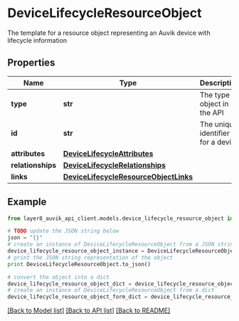 # DeviceLifecycleResourceObject

The template for a resource object representing an Auvik device with lifecycle information

## Properties
Name | Type | Description | Notes
------------ | ------------- | ------------- | -------------
**type** | **str** | The type of object in the API | [optional] 
**id** | **str** | The unique identifier for a device | [optional] 
**attributes** | [**DeviceLifecycleAttributes**](DeviceLifecycleAttributes.md) |  | [optional] 
**relationships** | [**DeviceLifecycleRelationships**](DeviceLifecycleRelationships.md) |  | [optional] 
**links** | [**DeviceLifecycleResourceObjectLinks**](DeviceLifecycleResourceObjectLinks.md) |  | [optional] 

## Example

```python
from layer8_auvik_api_client.models.device_lifecycle_resource_object import DeviceLifecycleResourceObject

# TODO update the JSON string below
json = "{}"
# create an instance of DeviceLifecycleResourceObject from a JSON string
device_lifecycle_resource_object_instance = DeviceLifecycleResourceObject.from_json(json)
# print the JSON string representation of the object
print DeviceLifecycleResourceObject.to_json()

# convert the object into a dict
device_lifecycle_resource_object_dict = device_lifecycle_resource_object_instance.to_dict()
# create an instance of DeviceLifecycleResourceObject from a dict
device_lifecycle_resource_object_form_dict = device_lifecycle_resource_object.from_dict(device_lifecycle_resource_object_dict)
```
[[Back to Model list]](../README.md#documentation-for-models) [[Back to API list]](../README.md#documentation-for-api-endpoints) [[Back to README]](../README.md)


